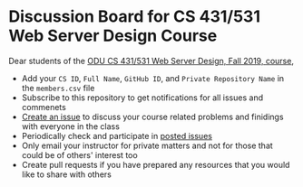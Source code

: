 # Discussion Board for CS 431/531 Web Server Design Course

Dear students of the [ODU CS 431/531 Web Server Design, Fall 2019, course](https://cs531-f19.github.io/),

* Add your `CS ID`, `Full Name`, `GitHub ID`, and `Private Repository Name` in the `members.csv` file
* Subscribe to this repository to get notifications for all issues and commenets
* [Create an issue](https://github.com/cs531-f19/discussions/issues/new) to discuss your course related problems and finidings with everyone in the class
* Periodically check and participate in [posted issues](https://github.com/cs531-f19/discussions/issues)
* Only email your instructor for private matters and not for those that could be of others' interest too
* Create pull requests if you have prepared any resources that you would like to share with others
